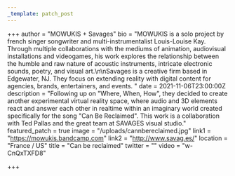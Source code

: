 ```yaml
---
_template: patch_post
---
```


+++
author = "MOWUKIS + Savages"
bio = "MOWUKIS is a solo project by french singer songwriter and multi-instrumentalist Louis-Louise Kay. Through multiple collaborations with the mediums of animation, audiovisual installations and videogames, his work explores the relationship between the humble and raw nature of acoustic instruments, intricate electronic sounds, poetry, and visual art.\n\nSavages is a creative firm based in Edgewater, NJ. They focus on extending reality with digital content for agencies, brands, entertainers, and events. "
date = 2021-11-06T23:00:00Z
description = "Following up on \"Where, When, How\", they decided to create another experimental virtual reality space, where audio and 3D elements react and answer each other in realtime within an imaginary world created specifically for the song \"Can Be Reclaimed\". This work is a collaboration with Ted Pallas and the great team at SAVAGES visual studio."
featured_patch = true
image = "/uploads/cannbereclaimed.jpg"
link1 = "https://mowukis.bandcamp.com"
link2 = "http://www.savag.es/"
location = "France / US"
title = "Can be reclaimed"
twitter = ""
video = "w-CnQxTXFD8"

+++
